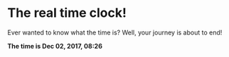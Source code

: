 # The real time clock!

Ever wanted to know what the time is? Well, your journey is about to end!

**The time is Dec 02, 2017, 08:26**